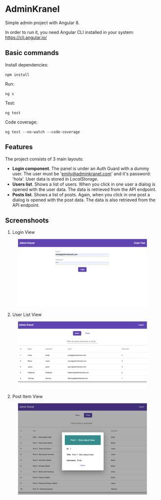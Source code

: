 # AdminKranel

Simple admin project with Angular 8.

In order to run it, you need Angular CLI installed in your system: https://cli.angular.io/

## Basic commands

Install dependencies:

`npm install`

Run:

`ng s`

Test:

`ng test`

Code coverage:

`ng test --no-watch --code-coverage`

## Features

The project consists of 3 main layouts:
- **Login component**. The panel is under an Auth Guard with a dummy user. The user must be 'emily@adminkranel.com' and it's password: 'hola'. User data is stored in *LocalStorage*.
- **Users list**. Shows a list of users. When you click in one user a dialog is opened with the user data. The data is retrieved from the API endpoint.
- **Posts list**. Shows a list of posts. Again, when you click in one post a dialog is opened with the post data. The data is also retrieved from the API endpoint.

## Screenshoots

1. Login View
<p align="center">
  <img src="images/login-view.png" width="420"/>
</p>

2. User List View
<p align="center">
  <img src="images/user-list-view.png" width="420"/>
</p>

2. Post Item View
<p align="center">
  <img src="images/post-item-view.png" width="420"/>
</p>